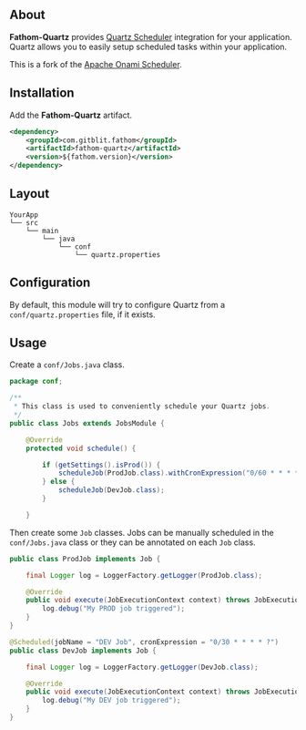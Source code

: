 ## About

**Fathom-Quartz** provides [Quartz Scheduler] integration for your application.  Quartz allows you to easily setup scheduled tasks within your application.

This is a fork of the [Apache Onami Scheduler](https://onami.apache.org/scheduler).

## Installation

Add the **Fathom-Quartz** artifact.

```xml
<dependency>
    <groupId>com.gitblit.fathom</groupId>
    <artifactId>fathom-quartz</artifactId>
    <version>${fathom.version}</version>
</dependency>
```

## Layout

```
YourApp
└── src
    └── main
        └── java
            └── conf
                └── quartz.properties
```

## Configuration

By default, this module will try to configure Quartz from a `conf/quartz.properties` file, if it exists.

## Usage

Create a `conf/Jobs.java` class.

```java
package conf;

/**
 * This class is used to conveniently schedule your Quartz jobs.
 */
public class Jobs extends JobsModule {

    @Override
    protected void schedule() {

        if (getSettings().isProd()) {
            scheduleJob(ProdJob.class).withCronExpression("0/60 * * * * ?");
        } else {
            scheduleJob(DevJob.class);
        }

    }
```

Then create some `Job` classes.  Jobs can be manually scheduled in the `conf/Jobs.java` class or they can be annotated on each `Job` class.

```java
public class ProdJob implements Job {

    final Logger log = LoggerFactory.getLogger(ProdJob.class);

    @Override
    public void execute(JobExecutionContext context) throws JobExecutionException {
        log.debug("My PROD job triggered");
    }
}
```

```Java
@Scheduled(jobName = "DEV Job", cronExpression = "0/30 * * * * ?")
public class DevJob implements Job {

    final Logger log = LoggerFactory.getLogger(DevJob.class);

    @Override
    public void execute(JobExecutionContext context) throws JobExecutionException {
        log.debug("My DEV job triggered");
    }
}
```
[Quartz Scheduler]: http://quartz-scheduler.org/documentation/quartz-2.2.x/quick-start
